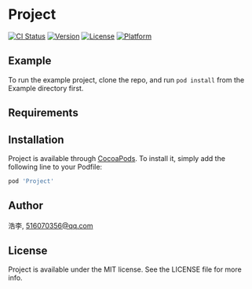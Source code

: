 # Project

[![CI Status](http://img.shields.io/travis/浩李/Project.svg?style=flat)](https://travis-ci.org/浩李/Project)
[![Version](https://img.shields.io/cocoapods/v/Project.svg?style=flat)](http://cocoapods.org/pods/Project)
[![License](https://img.shields.io/cocoapods/l/Project.svg?style=flat)](http://cocoapods.org/pods/Project)
[![Platform](https://img.shields.io/cocoapods/p/Project.svg?style=flat)](http://cocoapods.org/pods/Project)

## Example

To run the example project, clone the repo, and run `pod install` from the Example directory first.

## Requirements

## Installation

Project is available through [CocoaPods](http://cocoapods.org). To install
it, simply add the following line to your Podfile:

```ruby
pod 'Project'
```

## Author

浩李, 516070356@qq.com

## License

Project is available under the MIT license. See the LICENSE file for more info.
